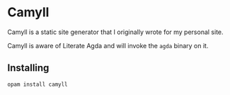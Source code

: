 # Camyll

Camyll is a static site generator that I originally wrote for my personal site.

Camyll is aware of Literate Agda and will invoke the `agda` binary on it.

## Installing

    opam install camyll
